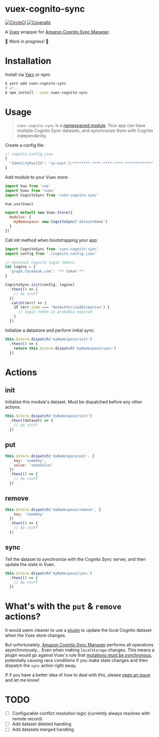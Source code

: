 # vuex-cognito-sync

[![CircleCI](https://img.shields.io/circleci/project/github/LightmakerCanada/vuex-cognito-sync.svg)](https://circleci.com/gh/LightmakerCanada/vuex-cognito-sync)
[![Coveralls](https://img.shields.io/coveralls/LightmakerCanada/vuex-cognito-sync.svg)](https://coveralls.io/github/LightmakerCanada/vuex-cognito-sync)

A [Vuex](https://vuex.vuejs.org) wrapper for [Amazon Cognito Sync Manager](https://github.com/aws/amazon-cognito-js).

🚧 Work in progress! 🚧


# Installation
Install via [Yarn](http://yarnpkg.com) or npm:

```sh
$ yarn add vuex-cognito-sync
# or...
$ npm install --save vuex-cognito-sync
```

# Usage
> `vuex-cognito-sync` is a [namespaced module](https://vuex.vuejs.org/en/modules.html#namespacing). Your app can have multiple Cognito Sync datasets, and synchronize them with Cognito independently.

Create a config file:

```js
// cognito.config.json
{
  "IdentityPoolId": "us-east-1:********-****-****-****-************"
}
```

Add module to your Vuex store:

```js
import Vue from 'vue'
import Vuex from 'vuex'
import CognitoSync from 'vuex-cognito-sync'

Vue.use(Vuex)

export default new Vuex.Store({
  modules: {
    myNamespace: new CognitoSync('datasetName')
  }
})
```

Call init method when bootstrapping your app:

```js
import CognitoSync from 'vuex-cognito-sync'
import config from './cognito.config.json'

// optional Cognito login tokens
let logins = {
  'graph.facebook.com': '** token **'
}

CognitoSync.init(config, logins)
  .then(() => {
    // do stuff
  })
  .catch((err) => {
    if (err.code === 'NotAuthorizedException') {
      // login token is probably expired
    }
  })
```

Initialize a datastore and perform initial sync:

```js
this.$store.dispatch('myNamespace/init')
  .then(() => {
    return this.$store.dispatch('myNamespace/sync')
  })
```


# Actions

## init
Initialize this module's dataset. Must be dispatched before any other actions.

```js
this.$store.dispatch('myNamespace/init')
  .then((dataset) => {
    // do stuff
  })
```

## put

```js
this.$store.dispatch('myNamespace/put', {
    key: 'someKey',
    value: 'someValue'
  })
  .then(() => {
    // do stuff
  })
```

## remove

```js
this.$store.dispatch('myNamespace/remove', {
    key: 'someKey'
  })
  .then(() => {
    // do stuff
  })
```

## sync
Tell the dataset to synchronize with the Cognito Sync server, and then update the state in Vuex.

```js
this.$store.dispatch('myNamespace/sync')
  .then(() => {
    // do stuff
  })
```

# What's with the `put` & `remove` actions?
It would seem cleaner to use a [plugin](https://vuex.vuejs.org/en/plugins.html) to update the local Cognito dataset when the Vuex store changes.

But unfortunately, [Amazon Cognito Sync Manager](https://github.com/aws/amazon-cognito-js) performs all operations asynchronously... Even when making `localStorage` changes. This means a plugin would go against Vuex's rule that [mutations must be synchronous](https://vuex.vuejs.org/en/mutations.html#mutations-must-be-synchronous), potentially causing race conditions if you make state changes and then dispatch the `sync` action right away.

If if you have a better idea of how to deal with this, please [open an issue](https://github.com/aws/amazon-cognito-js/issues/new) and let me know!

# TODO
- [ ] Configurable conflict resolution logic (currently always resolves with remote record)
- [ ] Add dataset deleted handling
- [ ] Add datasets merged handling
